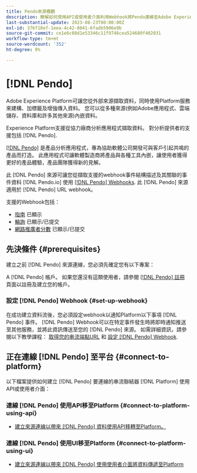 ```yaml
---
title: Pendo來源概觀
description: 瞭解如何使用API或使用者介面利用Webhook將Pendo連線至Adobe Experience Platform
last-substantial-update: 2023-08-23T00:00:00Z
exl-id: 376f18ef-1eea-4c42-8041-6fadb5906e9b
source-git-commit: ce1e6c08d1e53346c11f9746cea524689f402031
workflow-type: tm+mt
source-wordcount: '352'
ht-degree: 0%

---
```


# [!DNL Pendo]

Adobe Experience Platform可讓您從外部來源擷取資料，同時使用Platform服務來建構、加標籤及增強傳入資料。 您可以從多種來源(例如Adobe應用程式、雲端儲存、資料庫和許多其他來源)內嵌資料。

Experience Platform支援從協力廠商分析應用程式擷取資料。 對分析提供者的支援包括 [!DNL Pendo].

[[!DNL Pendo]](https://pendo.io/) 是產品分析應用程式，專為協助軟體公司開發可與客戶引起共鳴的產品而打造。 此應用程式可讓軟體製造商將產品與各種工具內嵌，讓使用者獲得更好的產品體驗，產品團隊獲得新的見解。

此 [!DNL Pendo] 來源可讓您從擷取支援的webhook事件結構描述及其關聯的事件資料 [!DNL Pendo.io] 使用 [[!DNL Pendo] Webhooks](https://support.pendo.io/hc/en-us/articles/360032285012-Webhooks). 此 [!DNL Pendo] 來源適用於 [!DNL Pendo] URL webhook。

支援的Webhook包括：

* [指南](https://support.pendo.io/hc/en-us/articles/8146679315867-Creating-a-Guide) 已顯示
* [輪詢](https://support.pendo.io/hc/en-us/articles/360031867152-Polls-Classic-) 已顯示/已提交
* [網路推廣者分數](https://support.pendo.io/hc/en-us/articles/360033527151-Set-up-an-NPS-Survey) 已顯示/已提交

## 先決條件 {#prerequisites}

建立之前 [!DNL Pendo] 來源連線，您必須先確定您有以下專案：

A [!DNL Pendo] 帳戶。 如果您還沒有這類使用者，請參閱 [[!DNL Pendo] 註冊](https://app.pendo.io/register) 頁面以註冊及建立您的帳戶。

### 設定 [!DNL Pendo] Webhook {#set-up-webhook}

在成功建立資料流後，您必須設定webhook以通知Platform以下事項 [!DNL Pendo] 事件。 [!DNL Pendo] Webhook可以在特定事件發生時將即時通知推送至其他服務，並將此資訊傳送至您的 [!DNL Pendo] 來源。 如需詳細資訊，請參閱以下教學課程： [取得您的串流端點URL](../../tutorials/ui/create/analytics/pendo-webhook.md#get-streaming-endpoint) 和 [設定 [!DNL Pendo] Webhook](../../tutorials/ui/create/analytics/pendo-webhook.md#set-up-webhook).

## 正在連線 [!DNL Pendo] 至平台 {#connect-to-platform}

以下檔案提供如何建立 [!DNL Pendo] 要連線的串流聯結器 [!DNL Platform] 使用API或使用者介面：

### 連線 [!DNL Pendo] 使用API移至Platform {#connect-to-platform-using-api}

* [建立來源連線以帶來 [!DNL Pendo] 資料使用API移轉至Platform。](../../tutorials/api/create/analytics/pendo-webhook.md)

### 連線 [!DNL Pendo] 使用UI移至Platform {#connect-to-platform-using-ui}

* [建立來源連線以帶來 [!DNL Pendo] 使用使用者介面將資料傳遞至Platform](../../tutorials/ui/create/analytics/pendo-webhook.md)
